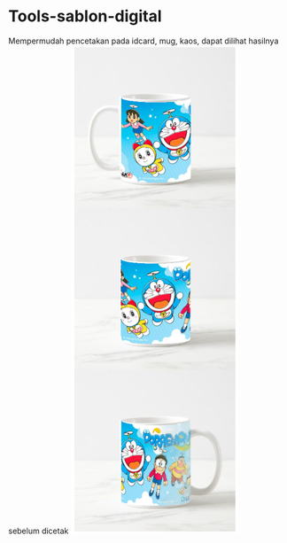 # Tools-sablon-digital
Mempermudah pencetakan pada idcard, mug, kaos, dapat dilihat hasilnya sebelum dicetak
![alt text](https://github.com/aldysetiaa/Tools-sablon-digital/blob/main/dora.png)

